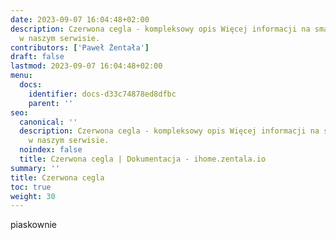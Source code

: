 ```yaml
---
date: 2023-09-07 16:04:48+02:00
description: Czerwona cegla - kompleksowy opis Więcej informacji na smart home znajdziesz
  w naszym serwisie.
contributors: ['Paweł Żentała']
draft: false
lastmod: 2023-09-07 16:04:48+02:00
menu:
  docs:
    identifier: docs-d33c74878ed8dfbc
    parent: ''
seo:
  canonical: ''
  description: Czerwona cegla - kompleksowy opis Więcej informacji na smart home znajdziesz
    w naszym serwisie.
  noindex: false
  title: Czerwona cegla | Dokumentacja - ihome.zentala.io
summary: ''
title: Czerwona cegla
toc: true
weight: 30
---
```



 piaskownie

